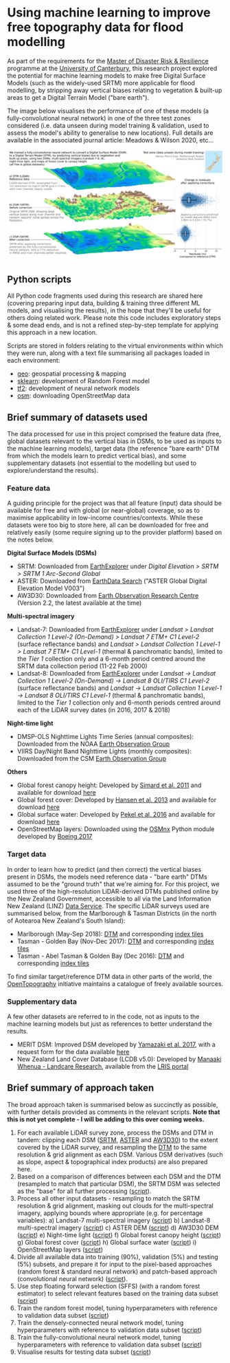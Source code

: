 # Using machine learning to improve free topography data for flood modelling

As part of the requirements for the [Master of Disaster Risk & Resilience](https://www.canterbury.ac.nz/study/qualifications-and-courses/masters-degrees/master-of-disaster-risk-and-resilience/) programme at the [University of Canterbury](https://www.canterbury.ac.nz/), this research project explored the potential for machine learning models to make free Digital Surface Models (such as the widely-used SRTM) more applicable for flood modelling, by stripping away vertical biases relating to vegetation & built-up areas to get a Digital Terrain Model ("bare earth").

The image below visualises the performance of one of these models (a fully-convolutional neural network) in one of the three test zones considered (i.e. data unseen during model training & validation, used to assess the model's ability to generalise to new locations). Full details are available in the associated journal article: Meadows & Wilson 2020, etc...  

![graphical_abstract](/images/graphical_abstract_boxplots.png)  

  
## Python scripts

All Python code fragments used during this research are shared here (covering preparing input data, building & training three different ML models, and visualising the results), in the hope that they'll be useful for others doing related work. Please note this code includes exploratory steps & some dead ends, and is not a refined step-by-step template for applying this approach in a new location.

Scripts are stored in folders relating to the virtual environments within which they were run, along with a text file summarising all packages loaded in each environment:

- [geo](/scripts/geo/): geospatial processing & mapping
- [sklearn](/scripts/sklearn/): development of Random Forest model
- [tf2](/scripts/tf2/): development of neural network models
- [osm](/scripts/osm/): downloading OpenStreetMap data  

  
## Brief summary of datasets used

The data processed for use in this project comprised the feature data (free, global datasets relevant to the vertical bias in DSMs, to be used as inputs to the machine learning models), target data (the reference "bare earth" DTM from which the models learn to predict vertical bias), and some supplementary datasets (not essential to the modelling but used to explore/understand the results).  

  
### Feature data

A guiding principle for the project was that all feature (input) data should be available for free and with global (or near-global) coverage, so as to maximise applicability in low-income countries/contexts. While these datasets were too big to store here, all can be downloaded for free and relatively easily (some require signing up to the provider platform) based on the notes below.

**Digital Surface Models (DSMs)**
- SRTM: Downloaded from [EarthExplorer](https://earthexplorer.usgs.gov/) under *Digital Elevation > SRTM > SRTM 1 Arc-Second Global*
- ASTER: Downloaded from [EarthData Search](https://search.earthdata.nasa.gov/search) ("ASTER Global Digital Elevation Model V003")
- AW3D30: Downloaded from [Earth Observation Research Centre](https://www.eorc.jaxa.jp/ALOS/en/aw3d30/) (Version 2.2, the latest available at the time)

**Multi-spectral imagery**
- Landsat-7: Downloaded from [EarthExplorer](https://earthexplorer.usgs.gov/) under *Landsat > Landsat Collection 1 Level-2 (On-Demand) > Landsat 7 ETM+ C1 Level-2* (surface reflectance bands) and *Landsat > Landsat Collection 1 Level-1 > Landsat 7 ETM+ C1 Level-1* (thermal & panchromatic bands), limited to the *Tier 1* collection only and a 6-month period centred around the SRTM data collection period (11-22 Feb 2000)
- Landsat-8: Downloaded from [EarthExplorer](https://earthexplorer.usgs.gov/) under *Landsat -> Landsat Collection 1 Level-2 (On-Demand) -> Landsat 8 OLI/TIRS C1 Level-2* (surface reflectance bands) and *Landsat -> Landsat Collection 1 Level-1 -> Landsat 8 OLI/TIRS C1 Level-1* (thermal & panchromatic bands), limited to the *Tier 1* collection only and 6-month periods centred around each of the LiDAR survey dates (in 2016, 2017 & 2018)

**Night-time light**
- DMSP-OLS Nighttime Lights Time Series (annual composites): Downloaded from the NOAA [Earth Observation Group](https://ngdc.noaa.gov/eog/dmsp/downloadV4composites.html)
- VIIRS Day/Night Band Nighttime Lights (monthly composites): Downloaded from the CSM [Earth Observation Group](https://eogdata.mines.edu/download_dnb_composites.html)

**Others**
- Global forest canopy height: Developed by [Simard et al. 2011](https://agupubs.onlinelibrary.wiley.com/doi/full/10.1029/2011JG001708) and available for download [here](https://landscape.jpl.nasa.gov/)
- Global forest cover: Developed by [Hansen et al. 2013](https://science.sciencemag.org/content/342/6160/850) and available for download [here](https://earthenginepartners.appspot.com/science-2013-global-forest/download_v1.6.html)
- Global surface water: Developed by [Pekel et al. 2016](https://www.nature.com/articles/nature20584) and available for download [here](https://global-surface-water.appspot.com/download)
- OpenStreetMap layers: Downloaded using the [OSMnx](https://github.com/gboeing/osmnx) Python module developed by [Boeing 2017](https://www.sciencedirect.com/science/article/pii/S0198971516303970)  

  
### Target data

In order to learn how to predict (and then correct) the vertical biases present in DSMs, the models need reference data - "bare earth" DTMs assumed to be the "ground truth" that we're aiming for. For this project, we used three of the high-resolution LiDAR-derived DTMs published online by the New Zealand Government, accessible to all via the Land Information New Zealand (LINZ) [Data Service](https://data.linz.govt.nz/). The specific LiDAR surveys used are summarised below, from the Marlborough & Tasman Districts (in the north of Aotearoa New Zealand's South Island):

- Marlborough (May-Sep 2018): [DTM](https://data.linz.govt.nz/layer/103535-marlborough-lidar-1m-dem-2018/) and corresponding [index tiles](https://data.linz.govt.nz/layer/103538-marlborough-lidar-index-tiles-2018/)
- Tasman - Golden Bay (Nov-Dec 2017): [DTM](https://data.linz.govt.nz/layer/95503-tasman-golden-bay-lidar-1m-dem-2017/) and corresponding [index tiles](https://data.linz.govt.nz/layer/95627-goldenbaytilelayout/)
- Tasman - Abel Tasman & Golden Bay (Dec 2016): [DTM](https://data.linz.govt.nz/layer/95578-tasman-abel-tasman-and-golden-bay-lidar-1m-dem-2016/) and corresponding [index tiles](https://data.linz.govt.nz/layer/95581-tasman-abel-tasman-and-golden-bay-lidar-index-tiles-2016/)

To find similar target/reference DTM data in other parts of the world, the [OpenTopography](https://opentopography.org/) initiative maintains a catalogue of freely available sources.  

  
### Supplementary data

A few other datasets are referred to in the code, not as inputs to the machine learning models but just as references to better understand the results.

- MERIT DSM: Improved DSM developed by [Yamazaki et al. 2017](https://agupubs.onlinelibrary.wiley.com/doi/full/10.1002/2017GL072874), with a request form for the data available [here](http://hydro.iis.u-tokyo.ac.jp/~yamadai/MERIT_DEM/)
- New Zealand Land Cover Database (LCDB v5.0): Developed by [Manaaki Whenua - Landcare Research](https://www.landcareresearch.co.nz/), available from the [LRIS portal](https://lris.scinfo.org.nz/)  

  
## Brief summary of approach taken

The broad approach taken is summarised below as succinctly as possible, with further details provided as comments in the relevant scripts. **Note that this is not yet complete - I will be adding to this over coming weeks.**

1. For each available LiDAR survey zone, process the DSMs and DTM in tandem: clipping each DSM ([SRTM](/scripts/geo/geo_process_LiDAR_SRTM.py), [ASTER](/scripts/geo/geo_process_ASTER.py) and [AW3D30](/scripts/geo/geo_process_AW3D30.py)) to the extent covered by the LiDAR survey, and resampling the [DTM](/scripts/geo/geo_process_LiDAR_SRTM.py) to the same resolution & grid alignment as each DSM. Various DSM derivatives (such as slope, aspect & topographical index products) are also prepared here.
2. Based on a comparison of differences between each DSM and the DTM (resampled to match that particular DSM), the SRTM DSM was selected as the "base" for all further processing ([script](/scripts/geo/geo_visualise_DSMs.py)).
3. Process all other input datasets - resampling to match the SRTM resolution & grid alignment, masking out clouds for the multi-spectral imagery, applying bounds where appropriate (e.g. for percentage variables):
	a) Landsat-7 multi-spectral imagery ([script](/scripts/geo/geo_process_Landsat7.py))
	b) Landsat-8 multi-spectral imagery ([script](/scripts/geo/geo_process_Landsat8.py))
	c) ASTER DEM ([script](/scripts/geo/geo_process_ASTER.py))
	d) AW3D30 DEM ([script](/scripts/geo/geo_process_AW3D30.py))
	e) Night-time light ([script](/scripts/geo/geo_process_NTL.py))
	f) Global forest canopy height ([script](/scripts/geo/geo_process_GCH.py))
	g) Global forest cover ([script](/scripts/geo/geo_process_GFC.py))
	h) Global surface water ([script](/scripts/geo/geo_process_GSW.py))
	i) OpenStreetMap layers ([script](/scripts/geo/geo_process_OSM.py))
4. Divide all available data into training (90%), validation (5%) and testing (5%) subsets, and prepare it for input to the pixel-based approaches (random forest & standard neural network) and patch-based approach (convolutional neural network) ([script](/scripts/geo/geo_process_ML_inputs.py)).
5. Use step floating forward selection (SFFS) (with a random forest estimator) to select relevant features based on the training data subset ([script](/scripts/sklearn/sklearn_random_forest.py))
6. Train the random forest model, tuning hyperparameters with reference to validation data subset ([script](/scripts/sklearn/sklearn_random_forest.py))
7. Train the densely-connected neural network model, tuning hyperparameters with reference to validation data subset ([script](/scripts/tf2/tf2_densenet.py))
8. Train the fully-convolutional neural network model, tuning hyperparameters with reference to validation data subset ([script](/scripts/tf2/tf2_convnet.py))
9. Visualise results for testing data subset ([script](/scripts/geo/geo_visualise_results.py))